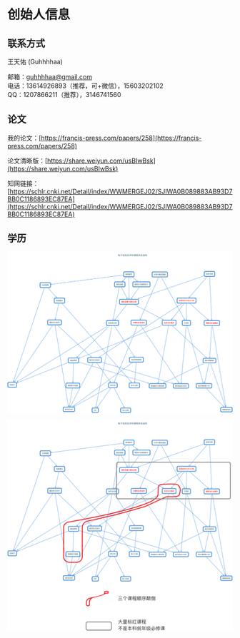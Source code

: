 # 创始人信息

## 联系方式

王天佑 (Guhhhhaa)

邮箱：guhhhhaa@gmail.com\
电话：13614926893（推荐，可+微信），15603202102\
QQ：1207866211（推荐），3146741560

## 论文

我的论文：[https://francis-press.com/papers/258](https://francis-press.com/papers/258)

论文清晰版：[https://share.weiyun.com/usBIwBsk](https://share.weiyun.com/usBIwBsk)

知网链接：\
[https://schlr.cnki.net/Detail/index/WWMERGEJ02/SJIWA0B089883AB93D7BB0C1186893EC87EA](https://schlr.cnki.net/Detail/index/WWMERGEJ02/SJIWA0B089883AB93D7BB0C1186893EC87EA)

## 学历

![我的本科课程](<../../.gitbook/assets/hua-bei-dian-li-da-xue-dian-zi-ben-ke-ke-cheng- (1).png>)

![我的本科课程存在问题](<../../.gitbook/assets/ben-ke-ke-cheng-cun-zai-wen-ti- (1).png>)
